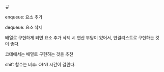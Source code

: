 큐

enqueue: 요소 추가

dequeue: 요소 삭제

배열로 구현하게 되면 요소 추가 삭제 시 연산 부담이 있어서,
연결리스트로 구현하는 것이 좋다.

코테에서는 배열로 구현하는 것을 추천

shift 함수는 비추: O(N) 시간이 걸린다.
